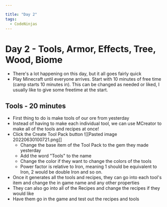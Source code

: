 ```yaml
---

title: "Day 2"
tags:
  - CodeNinjas
---
```

# Day 2 - Tools, Armor, Effects, Tree, Wood, Biome
- There's a lot happening on this day, but it all goes fairly quick
- Play Minecraft until everyone arrives. Start with 10 minutes of free time (camp starts 10 minutes in). This can be changed as needed or liked, I usually like to give some freetime at the start.
## Tools - 20 minutes
- First thing to do is make tools of our ore from yesterday
- Instead of having to make each individual tool, we can use MCreator to make all of the tools and recipes at once!
- Click the Create Tool Pack button ![[Pasted image 20220630100721.png]]
	- Change the base item of the Tool Pack to the gem they made yesterday
	- Add the word "Tools" to the name
	- Change the color if they want to change the colors of the tools
	- Power factor is relative to Iron, meaning 1 should be equivalent to Iron, 2 would be double Iron and so on.
- Once it generates all the tools and recipes, they can go into each tool's item and change the in game name and any other properties
- They can also go into all of the Recipes and change the recipes if they would like
- Have them go in the game and test out the recipes and tools